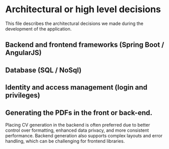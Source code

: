 
# Architectural or high level decisions
This file describes the architectural decisions we made during the development of the application.

## Backend and frontend frameworks (Spring Boot / AngularJS)


## Database (SQL / NoSql)


## Identity and access management (login and privileges)


## Generating the PDFs in the front or back-end.
Placing CV generation in the backend is often preferred due to better control over formatting, 
enhanced data privacy, and more consistent performance. Backend generation also supports 
complex layouts and error handling, which can be challenging for frontend libraries.

